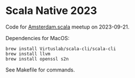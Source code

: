 # Scala Native 2023

Code for [Amsterdam.scala](https://www.meetup.com/amsterdam-scala/events/295913470/) meetup on 2023-09-21.

Dependencies for MacOS:

    brew install Virtuslab/scala-cli/scala-cli
    brew install llvm
    brew install openssl s2n

See Makefile for commands.